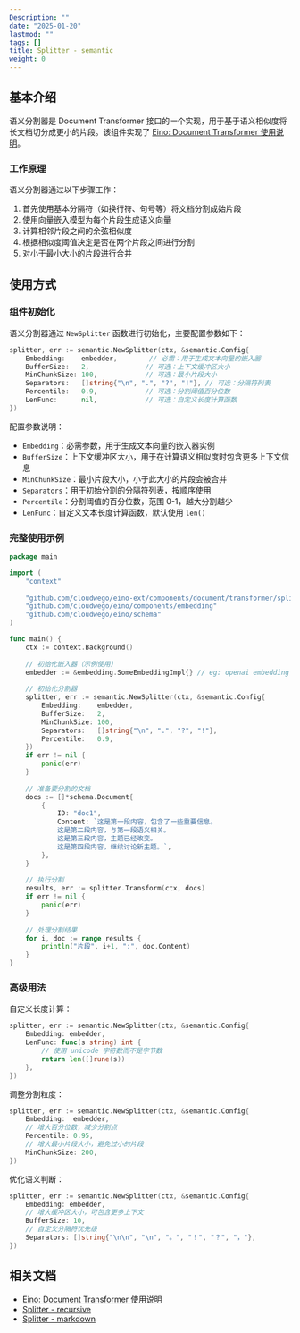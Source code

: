 ```yaml
---
Description: ""
date: "2025-01-20"
lastmod: ""
tags: []
title: Splitter - semantic
weight: 0
---
```


## **基本介绍**

语义分割器是 Document Transformer 接口的一个实现，用于基于语义相似度将长文档切分成更小的片段。该组件实现了 [Eino: Document Transformer 使用说明](/zh/docs/eino/core_modules/components/document_transformer_guide)。

### **工作原理**

语义分割器通过以下步骤工作：

1. 首先使用基本分隔符（如换行符、句号等）将文档分割成始片段
2. 使用向量嵌入模型为每个片段生成语义向量
3. 计算相邻片段之间的余弦相似度
4. 根据相似度阈值决定是否在两个片段之间进行分割
5. 对小于最小大小的片段进行合并

## **使用方式**

### **组件初始化**

语义分割器通过 `NewSplitter` 函数进行初始化，主要配置参数如下：

```go
splitter, err := semantic.NewSplitter(ctx, &semantic.Config{
    Embedding:    embedder,        // 必需：用于生成文本向量的嵌入器
    BufferSize:   2,              // 可选：上下文缓冲区大小
    MinChunkSize: 100,            // 可选：最小片段大小
    Separators:   []string{"\n", ".", "?", "!"}, // 可选：分隔符列表
    Percentile:   0.9,            // 可选：分割阈值百分位数
    LenFunc:      nil,            // 可选：自定义长度计算函数
})
```

配置参数说明：

- `Embedding`：必需参数，用于生成文本向量的嵌入器实例
- `BufferSize`：上下文缓冲区大小，用于在计算语义相似度时包含更多上下文信息
- `MinChunkSize`：最小片段大小，小于此大小的片段会被合并
- `Separators`：用于初始分割的分隔符列表，按顺序使用
- `Percentile`：分割阈值的百分位数，范围 0-1，越大分割越少
- `LenFunc`：自定义文本长度计算函数，默认使用 `len()`

### **完整使用示例**

```go
package main

import (
    "context"
    
    "github.com/cloudwego/eino-ext/components/document/transformer/splitter/semantic"
    "github.com/cloudwego/eino/components/embedding"
    "github.com/cloudwego/eino/schema"
)

func main() {
    ctx := context.Background()
    
    // 初始化嵌入器（示例使用）
    embedder := &embedding.SomeEmbeddingImpl{} // eg: openai embedding
    
    // 初始化分割器
    splitter, err := semantic.NewSplitter(ctx, &semantic.Config{
        Embedding:    embedder,
        BufferSize:   2,
        MinChunkSize: 100,
        Separators:   []string{"\n", ".", "?", "!"},
        Percentile:   0.9,
    })
    if err != nil {
        panic(err)
    }
    
    // 准备要分割的文档
    docs := []*schema.Document{
        {
            ID: "doc1",
            Content: `这是第一段内容，包含了一些重要信息。
            这是第二段内容，与第一段语义相关。
            这是第三段内容，主题已经改变。
            这是第四段内容，继续讨论新主题。`,
        },
    }
    
    // 执行分割
    results, err := splitter.Transform(ctx, docs)
    if err != nil {
        panic(err)
    }
    
    // 处理分割结果
    for i, doc := range results {
        println("片段", i+1, ":", doc.Content)
    }
}
```

### **高级用法**

自定义长度计算：

```go
splitter, err := semantic.NewSplitter(ctx, &semantic.Config{
    Embedding: embedder,
    LenFunc: func(s string) int {
        // 使用 unicode 字符数而不是字节数
        return len([]rune(s))
    },
})
```

调整分割粒度：

```go
splitter, err := semantic.NewSplitter(ctx, &semantic.Config{
    Embedding:  embedder,
    // 增大百分位数，减少分割点
    Percentile: 0.95,
    // 增大最小片段大小，避免过小的片段
    MinChunkSize: 200,
})
```

优化语义判断：

```go
splitter, err := semantic.NewSplitter(ctx, &semantic.Config{
    Embedding: embedder,
    // 增大缓冲区大小，可包含更多上下文
    BufferSize: 10,
    // 自定义分隔符优先级
    Separators: []string{"\n\n", "\n", "。", "！", "？", "，"},
})
```

## **相关文档**

- [Eino: Document Transformer 使用说明](/zh/docs/eino/core_modules/components/document_transformer_guide)
- [Splitter - recursive](/zh/docs/eino/ecosystem_integration/document/splitter_recursive)
- [Splitter - markdown](/zh/docs/eino/ecosystem_integration/document/splitter_markdown)
